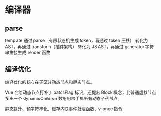 # 编译器

## parse

template 通过 parse（有限状态机生成 token，再通过 token 压栈） 转化为 AST，再通过 transform（插件架构） 转化为 JS AST，再通过 generator 字符串拼接生成 render 函数

## 编译优化

编译优化的核心在于区分动态节点和静态节点。

Vue 会给动态节点打补丁 patchFlag 标识，还提出 Block 概念，比普通虚拟节点多出一个 dynamicChildren 数组用来手机所有动态子代节点。

静态提升、预字符串化、缓存内联事件处理函数、v-once 指令
